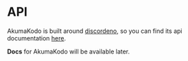 # API

AkumaKodo is built around [discordeno](https://github.com/discordeno/discordeno), so you can find its api documentation [here](https://doc.deno.land/https://deno.land/x/discordeno@13.0.0-rc18/mod.ts).

**Docs** for AkumaKodo will be available later.
